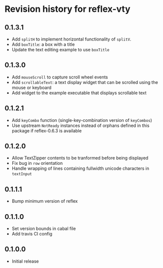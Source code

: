 # Revision history for reflex-vty

## 0.1.3.1
* Add `splitH` to implement horizontal functionality of `splitV`.
* Add `boxTitle`: a box with a title
* Update the text editing example to use `boxTitle`

## 0.1.3.0
* Add `mouseScroll` to capture scroll wheel events
* Add `scrollableText`: a text display widget that can be scrolled using the mouse or keyboard
* Add widget to the example executable that displays scrollable text

## 0.1.2.1
* Add `keyCombo` function (single-key-combination version of `keyCombos`)
* Use upstream `NotReady` instances instead of orphans defined in this package if reflex-0.6.3 is available

## 0.1.2.0
* Allow TextZipper contents to be tranformed before being displayed
* Fix bug in `row` orientation
* Handle wrapping of lines containing fullwidth unicode characters in `textInput`

## 0.1.1.1

* Bump minimum version of reflex

## 0.1.1.0

* Set version bounds in cabal file
* Add travis CI config

## 0.1.0.0

* Initial release
